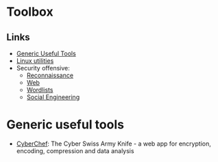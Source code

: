 # Toolbox

## Links

- [Generic Useful Tools](https://github.com/MrTriad/Toolbox/#generic-useful-tools)
- [Linux utilities](https://github.com/MrTriad/Toolbox/Linux/#linux-utilities)
- Security offensive:
	- [Reconnaissance](https://github.com/MrTriad/Toolbox/Reconnaissance/#reconnaissance-footprinting)
	- [Web](https://github.com/MrTriad/Toolbox/Web/#web)
	- [Wordlists](https://github.com/MrTriad/Toolbox/Wordlists/#wordlists)
	- [Social Engineering](https://github.com/MrTriad/Toolbox/Social_Engineering/#social-engineering)

# Generic useful tools

- [CyberChef](https://gchq.github.io/CyberChef/): The Cyber Swiss Army Knife - a web app for encryption, encoding, compression and data analysis 
